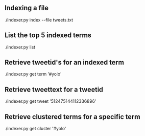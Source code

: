 ## Indexing a file
./indexer.py index --file tweets.txt

## List the top 5 indexed terms
./indexer.py list

## Retrieve tweetid's for an indexed term
./indexer.py get term '#yolo'

## Retrieve tweettext for a tweetid
./indexer.py get tweet '512475144112336896'

## Retrieve clustered terms for a specific term
./indexer.py get cluster '#yolo'
